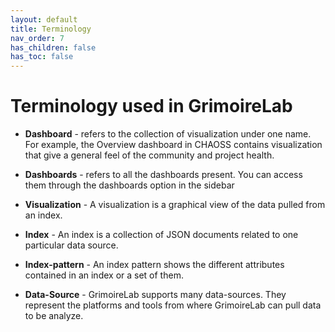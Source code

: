 ```yaml
---
layout: default
title: Terminology
nav_order: 7
has_children: false
has_toc: false
---
```


# Terminology used in GrimoireLab

- **Dashboard** - refers to the collection of visualization under one name. For example,
  the Overview dashboard in CHAOSS contains visualization that give a general feel of the
  community and project health.

- **Dashboards** - refers to all the dashboards present. You can access them through the
  dashboards option in the sidebar

- **Visualization** - A visualization is a graphical view of the data pulled from an
  index.

- **Index** - An index is a collection of JSON documents related to one particular data
  source.

- **Index-pattern** - An index pattern shows the different attributes contained in an
  index or a set of them.

- **Data-Source** - GrimoireLab supports many data-sources. They represent the platforms and
  tools from where GrimoireLab can pull data to be analyze.
